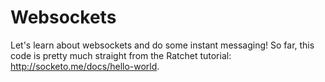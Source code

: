 # Websockets

Let's learn about websockets and do some instant messaging! So far, this code is pretty much straight from the Ratchet tutorial: http://socketo.me/docs/hello-world.

